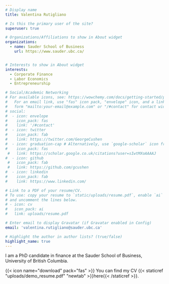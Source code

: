 ```yaml
---
# Display name
title: Valentina Rutigliano

# Is this the primary user of the site?
superuser: true

# Organizations/Affiliations to show in About widget
organizations:
  - name: Sauder School of Business
    url: https://www.sauder.ubc.ca/


# Interests to show in About widget
interests:
  - Corporate Finance
  - Labor Economics
  - Entrepreneurship

# Social/Academic Networking
# For available icons, see: https://wowchemy.com/docs/getting-started/page-builder/#icons
#   For an email link, use "fas" icon pack, "envelope" icon, and a link in the
#   form "mailto:your-email@example.com" or "/#contact" for contact widget.
# social:
#  - icon: envelope
#    icon_pack: fas
#    link: '/#contact'
#  - icon: twitter
#    icon_pack: fab
#    link: https://twitter.com/GeorgeCushen
#  - icon: graduation-cap # Alternatively, use `google-scholar` icon from `ai` icon pack
#    icon_pack: fas
 #   link: https://scholar.google.co.uk/citations?user=sIwtMXoAAAAJ
#  - icon: github
 #   icon_pack: fab
 #   link: https://github.com/gcushen
#  - icon: linkedin
#    icon_pack: fab
#    link: https://www.linkedin.com/

# Link to a PDF of your resume/CV.
# To use: copy your resume to `static/uploads/resume.pdf`, enable `ai` icons in `params.toml`,
# and uncomment the lines below.
# - icon: cv
#   icon_pack: ai
#   link: uploads/resume.pdf

# Enter email to display Gravatar (if Gravatar enabled in Config)
email: 'valentina.rutigliano@sauder.ubc.ca'

# Highlight the author in author lists? (true/false)
highlight_name: true
---
```


I am a PhD candidate in finance at the Sauder School of Business, University of British Columbia.

{{< icon name="download" pack="fas" >}} You can find my CV {{< staticref "uploads/demo_resume.pdf" "newtab" >}}here{{< /staticref >}}.
